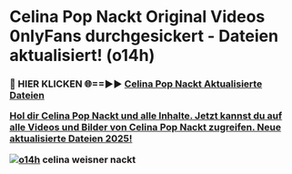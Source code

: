 # Celina Pop Nackt Original Videos 0nlyFans durchgesickert - Dateien aktualisiert! (o14h)

<h3>🔴 HIER KLICKEN 🌐==►► <a href="https://tinyurl.com/h6vf6nb8" rel="nofollow">Celina Pop Nackt Aktualisierte Dateien

Hol dir Celina Pop Nackt und alle Inhalte. Jetzt kannst du auf alle Videos und Bilder von Celina Pop Nackt zugreifen. Neue aktualisierte Dateien 2025!

[![o14h](https://i.imgur.com/sD4kR3V.gif)](https://tinyurl.com/h6vf6nb8)
celina weisner nackt
